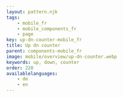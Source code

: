 ```yaml
---
layout: pattern.njk
tags: 
    - mobile_fr
    - mobile_components_fr
    - page
key: up-dn-counter-mobile_fr
title: Up dn counter
parent: components-mobile_fr
image: mobile/overview/up-dn-counter.webp
keywords: up, down, counter
order: 220
availablelanguages: 
    - de
    - en
---
```


